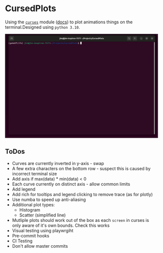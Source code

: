 # CursedPlots

Using the [`curses`](https://docs.python.org/3/howto/curses.html) module ([docs](https://docs.python.org/3/library/curses.html)) to plot animations things on the terminal.Designed using `python 3.10`.

![Example plotting animation](curves.gif)

## ToDos

* Curves are currently inverted in y-axis - swap
* A few extra characters on the bottom row - suspect this is caused by incorrect terminal size
* Add axis if max(data) * min(data) < 0
* Each curve currently on distinct axis - allow common limits
* Add legend
* Add rich for tooltips and legend clicking to remove trace (as for plotly)
* Use numba to speed up anti-aliasing
* Additional plot types:
    * Histogram
    * Scatter (simplified line)
* Mutliple plots should work out of the box as each `screen` in curses is only aware of it's own bounds. Check this works
* Visual testing using playwrgiht
* Pre-commit hooks
* CI Testing
* Don't allow master commits
